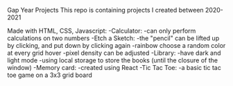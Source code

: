 Gap Year Projects
This repo is containing projects I created between 2020-2021

Made with HTML, CSS, Javascript:
  -Calculator: 
    -can only perform calculations on two numbers
  -Etch a Sketch:
    -the "pencil" can be lifted up by clicking, and put down by clicking again
    -rainbow choose a random color at every grid hover
    -pixel density can be adjusted
  -Library:
    -have dark and light mode
    -using local storage to store the books (until the closure of the window)
  -Memory card:
    -created using React
  -Tic Tac Toe:
    -a basic tic tac toe game on a 3x3 grid board